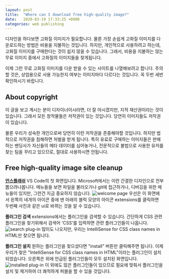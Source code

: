 ```yaml
---
layout: post
title:  "Where can I download free high-quality image?"
date:   2020-03-19 17:33:25 +0900
categories: web publishing
---
```

디자인을 하다보면 고화질 이미지가 필요합니다. 
물론 가장 손쉽게 고화질 이미지를 다운로드하는 방법은 비용을 지불하는 것입니다.
하지만, 개인적으로 사용하려고 하는데, 고화질 이미지를 구매한다는 것이 쉽지 않을 수 있습니다.
그래서, 비용을 지불하는 않는 무료 이미지 중에서 고화질의 이미지들을 찾게됩니다.

이제 그런 무료 고화질 이미지를 다운 받을 수 있는 사이트를 나열해보려고 합니다.
주의할 것은, 상업용으로 사용 가능한지 여부는 이미지마다 다르다는 것입니다.
꼭 두번 세번 확인하시기 바랍니다.

About copyright
---

이 글을 보고 계시는 분이 디자이너이시라면, 더 잘 아시겠지만, 지적 재산권이라는 것이 있습니다. 
그래서 모든 창작물들은 저작권이 있는 것입니다. 당연히 이미지들도 저작권이 있습니다.

물론 우리가 성숙한 개인으로써 당연히 이런 저작권을 존중해야할 것입니다.
하지만 법적으로 저작권을 침해하면 처벌을 받게 됩니다. 
특히 유료로 구매하는 이미지들은 판매하는 밴딩사가 자신들의 메타 데이터를 심어놓거나, 전문적으로 불법으로 사용한 유저를 찾는 팀을 꾸리고 있으므로, 절대로 사용하시면 안됩니다.

Free high-quality image site cleanup
---

**[언스플래쉬](http://www.unsplash.com)**
VS Code의 첫 화면입니다.
Microsoft에서는 이런 간결한 디자인으로 전부 뽑으려나봅니다. 
메뉴들을 보면 파일을 불러오거나 git에 접근하거나, 디버깅을 위한 메뉴들이 있지만, 그런건 지금 중요하지 않습니다. 
![welcome page](/kys/assets/img/2018-06-27-post-01.png)
우선은 이 화면에서 왼쪽의 네개의 아이콘 중에 맨 아래의 블럭 모양의 아이콘 extensions를 클릭하면 두번째 사진과 같은 ui로 바뀌는 것을 알 수 있습니다.

**플러그인 검색**
extensions에서는 플러그인을 검색할 수 있습니다. 
간단하게 CSS 관련 플러그인을 찾기위해서 검색어 'CSS'를 입력하면 관련 플러그인들이 나옵니다. 
![search plug-in](/kys/assets/img/2018-06-27-post-02.png)
많이도 나오지만, 우리는 IntelliSense for CSS class names in HTML만 찾으면 됩니다. 

**플러그인 설치**
원하는 플러그인을 찾으셨다면 "install" 버튼만 클릭해주면 됩니다. 
이제 우리가 찾은 "IntelliSense for CSS class names in HTML"이라는 플러그인이 설치되었습니다.
오른쪽은 위에 언급된 플러그인들이 모두 설치된 화면입니다. 
![installed plug-in](/kys/assets/img/2018-06-27-post-03.png)
이 외에도 많은 플러그인들이 있으므로 필요에 맞춰서 플러그인을 설치 및 제거하여 더 쾌적하게 퍼블을 할 수 있을 것입니다.